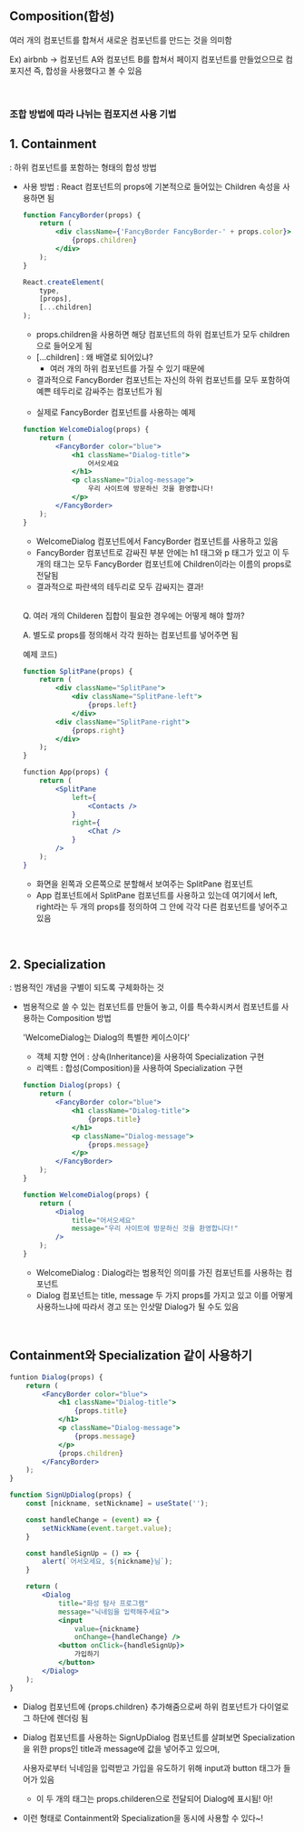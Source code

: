 ## Composition(합성)

여러 개의 컴포넌트를 합쳐서 새로운 컴포넌트를 만드는 것을 의미함

Ex) airbnb -> 컴포넌트 A와 컴포넌트 B를 합쳐서 페이지 컴포넌트를 만들었으므로 컴포지션 즉, 합성을 사용했다고 볼 수 있음

<br />

### 조합 방법에 따라 나뉘는 컴포지션 사용 기법

## 1. Containment

: 하위 컴포넌트를 포함하는 형태의 합성 방법

- 사용 방법 : React 컴포넌트의 props에 기본적으로 들어있는 Children 속성을 사용하면 됨

    ```jsx
    function FancyBorder(props) {
        return (
            <div className={'FancyBorder FancyBorder-' + props.color}>
                {props.children}
            </div>
        );
    }

    React.createElement(
        type,
        [props],
        [...children]
    );
    ```
    - props.children을 사용하면 해당 컴포넌트의 하위 컴포넌트가 모두 children으로 들어오게 됨
    - [...children] : 왜 배열로 되어있냐?
        - 여러 개의 하위 컴포넌트를 가질 수 있기 때문에
    - 결과적으로 FancyBorder 컴포넌트는 자신의 하위 컴포넌트를 모두 포함하여 예쁜 테두리로 감싸주는 컴포넌트가 됨

    <br />

    - 실제로 FancyBorder 컴포넌트를 사용하는 예제
    ```jsx
    function WelcomeDialog(props) {
        return (
            <FancyBorder color="blue">
                <h1 className="Dialog-title">
                    어서오세요
                </h1>
                <p className="Dialog-message">
                    우리 사이트에 방문하신 것을 환영합니다!
                </p>
            </FancyBorder>
        );
    }
    ```
    - WelcomeDialog 컴포넌트에서 FancyBorder 컴포넌트를 사용하고 있음
    - FancyBorder 컴포넌트로 감싸진 부분 안에는 h1 태그와 p 태그가 있고 이 두 개의 태그는 모두 FancyBorder 컴포넌트에 Children이라는 이름의 props로 전달됨
    - 결과적으로 파란색의 테두리로 모두 감싸지는 결과!

    <br />

    Q. 여러 개의 Childeren 집합이 필요한 경우에는 어떻게 해야 할까?

    A. 별도로 props를 정의해서 각각 원하는 컴포넌트를 넣어주면 됨

    예제 코드)

    ```jsx
    function SplitPane(props) {
        return (
            <div className="SplitPane">
                <div className="SplitPane-left">
                    {props.left}
                </div>
            <div className="SplitPane-right">
                {props.right}
            </div>
        );
    }
    
    function App(props) {
        return (
            <SplitPane
                left={
                    <Contacts />
                }
                right={
                    <Chat />
                }
            />
        );
    }
    ```
    - 화면을 왼쪽과 오른쪽으로 분할해서 보여주는 SplitPane 컴포넌트
    - App 컴포넌트에서 SplitPane 컴포넌트를 사용하고 있는데 여기에서 left, right라는 두 개의 props를 정의하여 그 안에 각각 다른 컴포넌트를 넣어주고 있음

<br />

## 2. Specialization

: 범용적인 개념을 구별이 되도록 구체화하는 것

- 범용적으로 쓸 수 있는 컴포넌트를 만들어 놓고, 이를 특수화시켜서 컴포넌트를 사용하는 Composition 방법

    'WelcomeDialog는 Dialog의 특별한 케이스이다'

    - 객체 지향 언어 : 상속(Inheritance)을 사용하여 Specialization 구현
    - 리액트 : 합성(Composition)을 사용하여 Specialization 구현

    ```jsx
    function Dialog(props) {
        return (
            <FancyBorder color="blue">
                <h1 className="Dialog-title">
                    {props.title}
                </h1>
                <p className="Dialog-message">
                    {props.message}
                </p>
            </FancyBorder>
        );
    }

    function WelcomeDialog(props) {
        return (
            <Dialog
                title="어서오세요"
                message="우리 사이트에 방문하신 것을 환영합니다!"
            />
        );
    }
    ```
    - WelcomeDialog : Dialog라는 범용적인 의미를 가진 컴포넌트를 사용하는 컴포넌트
    - Dialog 컴포넌트는 title, message 두 가지 props를 가지고 있고 이를 어떻게 사용하느냐에 따라서 경고 또는 인삿말 Dialog가 될 수도 있음

<br />

## Containment와 Specialization 같이 사용하기

```jsx
funtion Dialog(props) {
    return (
        <FancyBorder color="blue">
            <h1 className="Dialog-title">
                {props.title}
            </h1>
            <p className="Dialog-message">
                {props.message}
            </p>
            {props.children}
        </FancyBorder>
    );
}

function SignUpDialog(props) {
    const [nickname, setNickname] = useState('');

    const handleChange = (event) => {
        setNickName(event.target.value);
    }

    const handleSignUp = () => {
        alert(`어서오세요, ${nickname}님`);
    }

    return (
        <Dialog
            title="화성 탐사 프로그램"
            message="닉네임을 입력해주세요">
            <input
                value={nickname}
                onChange={handleChange} />
            <button onClick={handleSignUp}>
                가입하기
            </button>
        </Dialog>
    );
}
```
- Dialog 컴포넌트에 {props.children} 추가해줌으로써 하위 컴포넌트가 다이얼로그 하단에 렌더링 됨
- Dialog 컴포넌트를 사용하는 SignUpDialog 컴포넌트를 살펴보면 Specialization을 위한 props인 title과 message에 값을 넣어주고 있으며,

    사용자로부터 닉네임을 입력받고 가입을 유도하기 위해 input과 button 태그가 들어가 있음
    - 이 두 개의 태그는 props.childeren으로 전달되어 Dialog에 표시됨! 아!
- 이런 형태로 Containment와 Specialization을 동시에 사용할 수 있다~!

<br />
